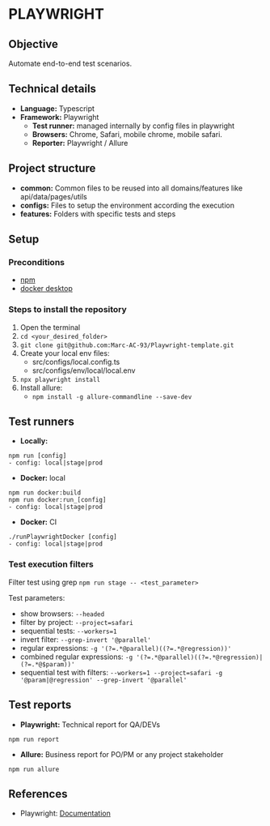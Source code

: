 # PLAYWRIGHT


## Objective

Automate end-to-end test scenarios.


## Technical details

- **Language:** Typescript
- **Framework:** Playwright
    - **Test runner:** managed internally by config files in playwright
    - **Browsers:** Chrome, Safari, mobile chrome, mobile safari.
    - **Reporter:** Playwright / Allure

## Project structure

- **common:** Common files to be reused into all domains/features like api/data/pages/utils
- **configs:** Files to setup the environment according the execution
- **features:** Folders with specific tests and steps

## Setup

### Preconditions
- [npm](https://docs.npmjs.com/downloading-and-installing-node-js-and-npm)
- [docker desktop](https://www.docker.com/products/docker-desktop/)


### Steps to install the repository

1. Open the terminal
2. `cd <your_desired_folder>`
3. `git clone git@github.com:Marc-AC-93/Playwright-template.git`
4. Create your local env files:
   - src/configs/local.config.ts
   - src/configs/env/local/local.env
5. `npx playwright install`
6. Install allure:
   - `npm install -g allure-commandline --save-dev`

## Test runners

- **Locally:** 
```
npm run [config]
- config: local|stage|prod
```

- **Docker:** local
```
npm run docker:build
npm run docker:run_[config]
- config: local|stage|prod
```

- **Docker:** CI
```
./runPlaywrightDocker [config]
- config: local|stage|prod
```

### Test execution filters

Filter test using grep `npm run stage -- <test_parameter>`

Test parameters:

- show browsers: `--headed`
- filter by project: `--project=safari`
- sequential tests: `--workers=1`
- invert filter: `--grep-invert '@parallel'`
- regular expressions: `-g '(?=.*@parallel)((?=.*@regression))'`
- combined regular expressions: `-g '(?=.*@parallel)((?=.*@regression)|(?=.*@$param))'`
- sequential test with filters: `--workers=1 --project=safari -g '@param|@regression' --grep-invert '@parallel'`


## Test reports

- **Playwright:** Technical report for QA/DEVs
```
npm run report
```

- **Allure:** Business report for PO/PM or any project stakeholder
```
npm run allure
```

## References

- Playwright: [Documentation](https://playwright.dev/docs/intro)
